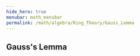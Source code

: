 ```yaml
---
hide_hero: true
menubar: math_menubar
permalink: /math/algebra/Ring_Theory/Gauss_Lemma
---
```

## Gauss's Lemma